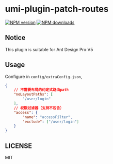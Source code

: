 <!-- @format -->

# umi-plugin-patch-routes

[![NPM version](https://img.shields.io/npm/v/umi-plugin-patch-routes.svg?style=flat)](https://npmjs.org/package/umi-plugin-patch-routes) [![NPM downloads](http://img.shields.io/npm/dm/umi-plugin-patch-routes.svg?style=flat)](https://npmjs.org/package/umi-plugin-patch-routes)


## Notice
This plugin is suitable for Ant Design Pro V5


## Usage

Configure in `config/extraConfig.json`,

```json
{
    // 不需要布局的约定式路由path
    "noLayoutPaths": [
        "/user/login"
    ],
    // 权限过滤器（支持不包含）
    "access": {
        "name": "accessFilter",
        "exclude": ["/user/login"]
    }
}
```

## LICENSE

MIT
